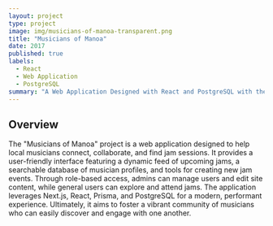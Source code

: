 ```yaml
---
layout: project
type: project
image: img/musicians-of-manoa-transparent.png
title: "Musicians of Manoa"
date: 2017
published: true
labels:
  - React
  - Web Application
  - PostgreSQL
summary: "A Web Application Designed with React and PostgreSQL with the intent of connecting local musicians together and informing musicians of local events they can participate in."
---
```


## Overview

The "Musicians of Manoa" project is a web application designed to help local musicians connect, collaborate, and find jam sessions. It provides a user-friendly interface featuring a dynamic feed of upcoming jams, a searchable database of musician profiles, and tools for creating new jam events. Through role-based access, admins can manage users and edit site content, while general users can explore and attend jams. The application leverages Next.js, React, Prisma, and PostgreSQL for a modern, performant experience. Ultimately, it aims to foster a vibrant community of musicians who can easily discover and engage with one another.


